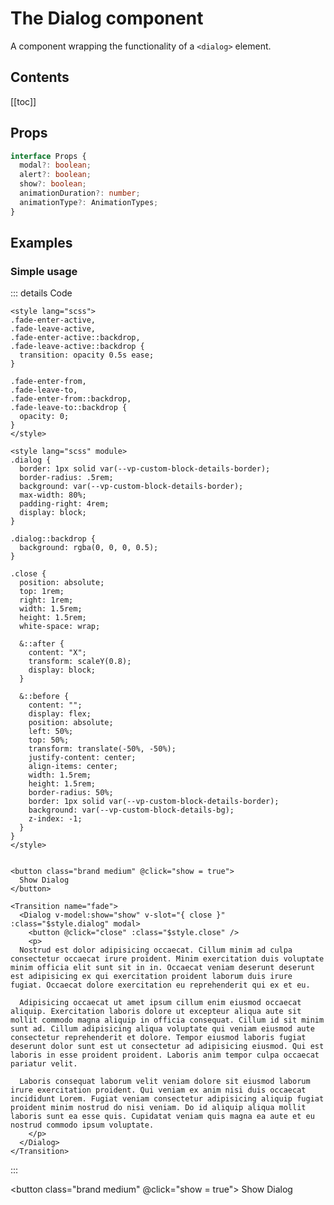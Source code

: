 <script lang="ts" setup>
import { ref } from 'vue';
import { Dialog } from '@teamnovu/kit-components';

const show = ref(false);
</script>

# The Dialog component

A component wrapping the functionality of a `<dialog>` element.

## Contents

[[toc]]

## Props

```ts
interface Props {
  modal?: boolean;
  alert?: boolean;
  show?: boolean;
  animationDuration?: number;
  animationType?: AnimationTypes;
}
```

## Examples


### Simple usage

::: details Code
```vue
<style lang="scss">
.fade-enter-active,
.fade-leave-active,
.fade-enter-active::backdrop,
.fade-leave-active::backdrop {
  transition: opacity 0.5s ease;
}

.fade-enter-from,
.fade-leave-to,
.fade-enter-from::backdrop,
.fade-leave-to::backdrop {
  opacity: 0;
}
</style>

<style lang="scss" module>
.dialog {
  border: 1px solid var(--vp-custom-block-details-border);
  border-radius: .5rem;
  background: var(--vp-custom-block-details-border);
  max-width: 80%;
  padding-right: 4rem;
  display: block;
}

.dialog::backdrop {
  background: rgba(0, 0, 0, 0.5);
}

.close {
  position: absolute;
  top: 1rem;
  right: 1rem;
  width: 1.5rem;
  height: 1.5rem;
  white-space: wrap;
  
  &::after {
    content: "X";
    transform: scaleY(0.8);
    display: block;
  }
  
  &::before {
    content: "";
    display: flex;
    position: absolute;
    left: 50%;
    top: 50%;
    transform: translate(-50%, -50%);
    justify-content: center;
    align-items: center;
    width: 1.5rem;
    height: 1.5rem;
    border-radius: 50%;
    border: 1px solid var(--vp-custom-block-details-border);
    background: var(--vp-custom-block-details-bg);
    z-index: -1;
  }
}
</style>


<button class="brand medium" @click="show = true">
  Show Dialog
</button>

<Transition name="fade">
  <Dialog v-model:show="show" v-slot="{ close }" :class="$style.dialog" modal>
    <button @click="close" :class="$style.close" />
    <p>
  Nostrud est dolor adipisicing occaecat. Cillum minim ad culpa consectetur occaecat irure proident. Minim exercitation duis voluptate minim officia elit sunt sit in in. Occaecat veniam deserunt deserunt est adipisicing ex qui exercitation proident laborum duis irure fugiat. Occaecat dolore exercitation eu reprehenderit qui ex et eu.

  Adipisicing occaecat ut amet ipsum cillum enim eiusmod occaecat aliquip. Exercitation laboris dolore ut excepteur aliqua aute sit mollit commodo magna aliquip in officia consequat. Cillum id sit minim sunt ad. Cillum adipisicing aliqua voluptate qui veniam eiusmod aute consectetur reprehenderit et dolore. Tempor eiusmod laboris fugiat deserunt dolor sunt est ut consectetur ad adipisicing eiusmod. Qui est laboris in esse proident proident. Laboris anim tempor culpa occaecat pariatur velit.

  Laboris consequat laborum velit veniam dolore sit eiusmod laborum irure exercitation proident. Qui veniam ex anim nisi duis occaecat incididunt Lorem. Fugiat veniam consectetur adipisicing aliquip fugiat proident minim nostrud do nisi veniam. Do id aliquip aliqua mollit laboris sunt ea esse quis. Cupidatat veniam quis magna ea aute et eu nostrud commodo ipsum voluptate.
    </p>
  </Dialog>
</Transition>
```
:::
<style lang="scss">
.fade-enter-active,
.fade-leave-active,
.fade-enter-active::backdrop,
.fade-leave-active::backdrop {
  transition: opacity 0.5s ease;
}

.fade-enter-from,
.fade-leave-to,
.fade-enter-from::backdrop,
.fade-leave-to::backdrop {
  opacity: 0;
}

</style>
<style lang="scss" module>
.dialog {
  border: 1px solid var(--vp-custom-block-details-border);
  border-radius: .5rem;
  background: var(--vp-custom-block-details-border);
  max-width: 80%;
  padding-right: 4rem;
  display: block;
}

.dialog::backdrop {
  background: rgba(0, 0, 0, 0.5);
}

.close {
  position: absolute;
  top: 1rem;
  right: 1rem;
  width: 1.5rem;
  height: 1.5rem;
  white-space: wrap;
  
  &::after {
    content: "X";
    transform: scaleY(0.8);
    display: block;
  }
  
  &::before {
    content: "";
    display: flex;
    position: absolute;
    left: 50%;
    top: 50%;
    transform: translate(-50%, -50%);
    justify-content: center;
    align-items: center;
    width: 1.5rem;
    height: 1.5rem;
    border-radius: 50%;
    border: 1px solid var(--vp-custom-block-details-border);
    background: var(--vp-custom-block-details-bg);
    z-index: -1;
  }
}
</style>


<button class="brand medium" @click="show = true">
  Show Dialog
</button>

<Transition name="fade">
  <Dialog v-model:show="show" v-slot="{ close }" :class="$style.dialog" modal>
    <button @click="close" :class="$style.close" />
    <p>
  Nostrud est dolor adipisicing occaecat. Cillum minim ad culpa consectetur occaecat irure proident. Minim exercitation duis voluptate minim officia elit sunt sit in in. Occaecat veniam deserunt deserunt est adipisicing ex qui exercitation proident laborum duis irure fugiat. Occaecat dolore exercitation eu reprehenderit qui ex et eu.

  Adipisicing occaecat ut amet ipsum cillum enim eiusmod occaecat aliquip. Exercitation laboris dolore ut excepteur aliqua aute sit mollit commodo magna aliquip in officia consequat. Cillum id sit minim sunt ad. Cillum adipisicing aliqua voluptate qui veniam eiusmod aute consectetur reprehenderit et dolore. Tempor eiusmod laboris fugiat deserunt dolor sunt est ut consectetur ad adipisicing eiusmod. Qui est laboris in esse proident proident. Laboris anim tempor culpa occaecat pariatur velit.

  Laboris consequat laborum velit veniam dolore sit eiusmod laborum irure exercitation proident. Qui veniam ex anim nisi duis occaecat incididunt Lorem. Fugiat veniam consectetur adipisicing aliquip fugiat proident minim nostrud do nisi veniam. Do id aliquip aliqua mollit laboris sunt ea esse quis. Cupidatat veniam quis magna ea aute et eu nostrud commodo ipsum voluptate.
    </p>
  </Dialog>
</Transition>